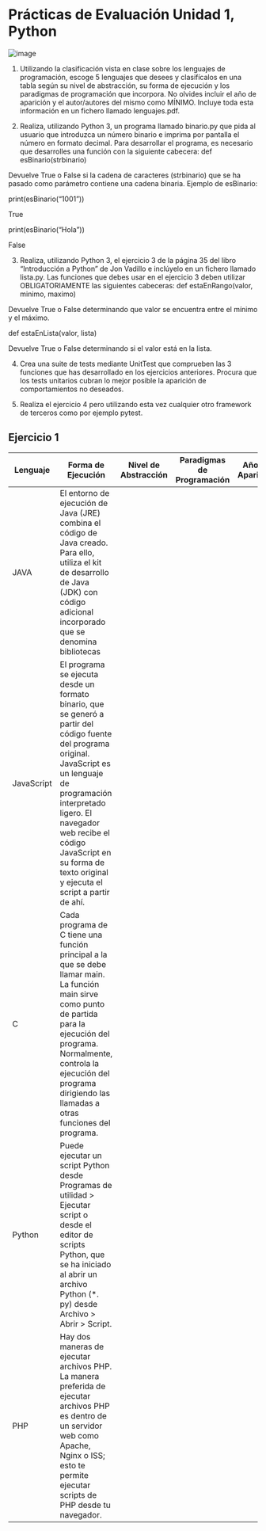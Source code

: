 # Prácticas de Evaluación Unidad 1, Python
![image](https://user-images.githubusercontent.com/115977230/204237464-b5ad4850-77ae-456b-9c77-70ad4016c1dc.png)


1. Utilizando la clasificación vista en clase sobre los lenguajes de programación, escoge 5 lenguajes que desees y clasifícalos en una tabla según su nivel de abstracción, su forma de ejecución y los paradigmas de programación que incorpora. No olvides incluir el año de aparición y el autor/autores del mismo como MÍNIMO. Incluye toda esta información en un fichero llamado lenguajes.pdf.

2. Realiza, utilizando Python 3, un programa llamado binario.py que pida al usuario que introduzca un número binario e imprima por pantalla el número en formato decimal. Para desarrollar el programa, es necesario que desarrolles una función con la siguiente cabecera:
def esBinario(strbinario)

Devuelve True o False si la cadena de caracteres (strbinario) que se ha pasado como parámetro contiene una cadena binaria.
Ejemplo de esBinario:

print(esBinario(“1001”))

True

print(esBinario(“Hola”)) 

False

3. Realiza, utilizando Python 3, el ejercicio 3 de la página 35 del libro “Introducción a Python” de Jon Vadillo e inclúyelo en un fichero llamado lista.py. Las funciones que debes usar en el ejercicio 3 deben utilizar OBLIGATORIAMENTE las siguientes cabeceras:
def estaEnRango(valor, minimo, maximo)

Devuelve True o False determinando que valor se encuentra entre el mínimo y el máximo.

def estaEnLista(valor, lista)

Devuelve True o False determinando si el valor está en la lista.

4. Crea una suite de tests mediante UnitTest que comprueben las 3 funciones que has desarrollado en los ejercicios anteriores. Procura que los tests unitarios cubran lo mejor posible la aparición de comportamientos no deseados.

5. Realiza el ejercicio 4 pero utilizando esta vez cualquier otro framework de terceros como por ejemplo pytest.
## Ejercicio 1 

| Lenguaje | Forma de Ejecución | Nivel de Abstracción | Paradigmas de Programación | Año de Aparición | Autor
| --- | --- | --- | --- | --- | --- |
| JAVA | El entorno de ejecución de Java (JRE) combina el código de Java creado. Para ello, utiliza el kit de desarrollo de Java (JDK) con código adicional incorporado que se denomina bibliotecas |
| JavaScript | El programa se ejecuta desde un formato binario, que se generó a partir del código fuente del programa original. JavaScript es un lenguaje de programación interpretado ligero. El navegador web recibe el código JavaScript en su forma de texto original y ejecuta el script a partir de ahí. |
| C | Cada programa de C tiene una función principal a la que se debe llamar main. La función main sirve como punto de partida para la ejecución del programa. Normalmente, controla la ejecución del programa dirigiendo las llamadas a otras funciones del programa. |
| Python | Puede ejecutar un script Python desde Programas de utilidad > Ejecutar script o desde el editor de scripts Python, que se ha iniciado al abrir un archivo Python (*. py) desde Archivo > Abrir > Script. |
| PHP | Hay dos maneras de ejecutar archivos PHP. La manera preferida de ejecutar archivos PHP es dentro de un servidor web como Apache, Nginx o ISS; esto te permite ejecutar scripts de PHP desde tu navegador. |


